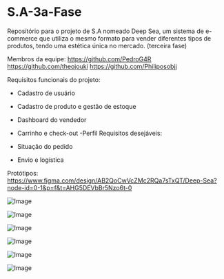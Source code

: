 # S.A-3a-Fase
Repositório para o projeto de S.A nomeado Deep Sea, um sistema de e-commerce que utiliza o mesmo formato para vender diferentes tipos de produtos, tendo uma estética única no mercado. (terceira fase)

Membros da equipe:
https://github.com/PedroG4R
https://github.com/theojouki
https://github.com/Philiposobjj

Requisitos funcionais do projeto:
- Cadastro de usuário 
- Cadastro de produto e gestão de estoque
- Dashboard do vendedor  
- Carrinho e check-out
-Perfil
Requisitos desejáveis:

- Situação do pedido
- Envio e logística

Protótipos:
https://www.figma.com/design/AB2QoCwVcZMc2RQa7sTxQT/Deep-Sea?node-id=0-1&p=f&t=AHG5DEVbBr5Nzo6t-0

![Image](https://github.com/user-attachments/assets/7d324443-bd4b-461b-a02b-633f31dd0846)

![Image](https://github.com/user-attachments/assets/f46bbf9b-befe-4434-ad95-1b538f6dc97a)

![Image](https://github.com/user-attachments/assets/7b03e20b-8530-4246-856b-4d42c713802c)

![Image](https://github.com/user-attachments/assets/cab0b04a-123f-4412-a12b-786a431c5135)

![Image](https://github.com/user-attachments/assets/6c052da2-3efe-4695-b16c-d6221cdbdc8e)

![Image](https://github.com/user-attachments/assets/497f7b45-4fb0-40f2-9fdd-548a44562b19)
